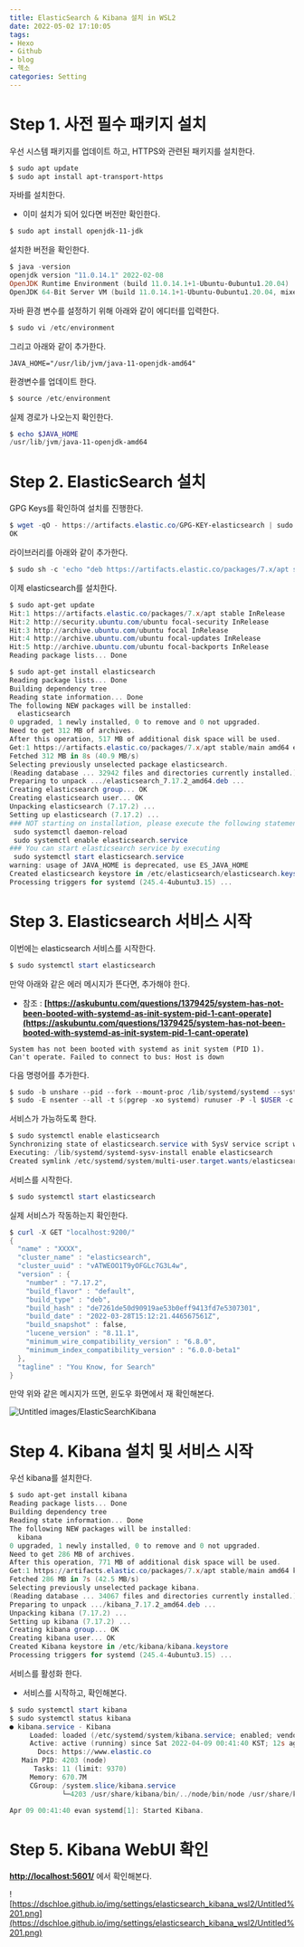 ```yaml
---
title: ElasticSearch & Kibana 설치 in WSL2
date: 2022-05-02 17:10:05
tags:
- Hexo
- Github
- blog
- 헥소
categories: Setting
---
```

# **Step 1. 사전 필수 패키지 설치**

우선 시스템 패키지를 업데이트 하고, HTTPS와 관련된 패키지를 설치한다.

```powershell
$ sudo apt update
$ sudo apt install apt-transport-https
```

자바를 설치한다.

- 이미 설치가 되어 있다면 버전만 확인한다.

```powershell
$ sudo apt install openjdk-11-jdk
```

설치한 버전을 확인한다.

```powershell
$ java -version
openjdk version "11.0.14.1" 2022-02-08
OpenJDK Runtime Environment (build 11.0.14.1+1-Ubuntu-0ubuntu1.20.04)
OpenJDK 64-Bit Server VM (build 11.0.14.1+1-Ubuntu-0ubuntu1.20.04, mixed mode, sharing)
```

자바 환경 변수를 설정하기 위해 아래와 같이 에디터를 입력한다.

```powershell
$ sudo vi /etc/environment
```

그리고 아래와 같이 추가한다.

```
JAVA_HOME="/usr/lib/jvm/java-11-openjdk-amd64"
```

환경변수를 업데이트 한다.

```powershell
$ source /etc/environment
```

실제 경로가 나오는지 확인한다.

```powershell
$ echo $JAVA_HOME
/usr/lib/jvm/java-11-openjdk-amd64
```

# **Step 2. ElasticSearch 설치**

GPG Keys를 확인하여 설치를 진행한다.

```powershell
$ wget -qO - https://artifacts.elastic.co/GPG-KEY-elasticsearch | sudo apt-key add -
OK
```

라이브러리를 아래와 같이 추가한다.

```powershell
$ sudo sh -c 'echo "deb https://artifacts.elastic.co/packages/7.x/apt stable main" > /etc/apt/sources.list.d/elastic-7.x.list'
```

이제 elasticsearch를 설치한다.

```powershell
$ sudo apt-get update
Hit:1 https://artifacts.elastic.co/packages/7.x/apt stable InRelease
Hit:2 http://security.ubuntu.com/ubuntu focal-security InRelease
Hit:3 http://archive.ubuntu.com/ubuntu focal InRelease
Hit:4 http://archive.ubuntu.com/ubuntu focal-updates InRelease
Hit:5 http://archive.ubuntu.com/ubuntu focal-backports InRelease
Reading package lists... Done

$ sudo apt-get install elasticsearch
Reading package lists... Done
Building dependency tree
Reading state information... Done
The following NEW packages will be installed:
  elasticsearch
0 upgraded, 1 newly installed, 0 to remove and 0 not upgraded.
Need to get 312 MB of archives.
After this operation, 517 MB of additional disk space will be used.
Get:1 https://artifacts.elastic.co/packages/7.x/apt stable/main amd64 elasticsearch amd64 7.17.2 [312 MB]
Fetched 312 MB in 8s (40.9 MB/s)
Selecting previously unselected package elasticsearch.
(Reading database ... 32942 files and directories currently installed.)
Preparing to unpack .../elasticsearch_7.17.2_amd64.deb ...
Creating elasticsearch group... OK
Creating elasticsearch user... OK
Unpacking elasticsearch (7.17.2) ...
Setting up elasticsearch (7.17.2) ...
### NOT starting on installation, please execute the following statements to configure elasticsearch service to start automatically using systemd
 sudo systemctl daemon-reload
 sudo systemctl enable elasticsearch.service
### You can start elasticsearch service by executing
 sudo systemctl start elasticsearch.service
warning: usage of JAVA_HOME is deprecated, use ES_JAVA_HOME
Created elasticsearch keystore in /etc/elasticsearch/elasticsearch.keystore
Processing triggers for systemd (245.4-4ubuntu3.15) ...
```

# **Step 3. Elasticsearch 서비스 시작**

이번에는 elasticsearch 서비스를 시작한다.

```powershell
$ sudo systemctl start elasticsearch
```

만약 아래와 같은 에러 메시지가 뜬다면, 추가해야 한다.

- 참조 : **[https://askubuntu.com/questions/1379425/system-has-not-been-booted-with-systemd-as-init-system-pid-1-cant-operate](https://askubuntu.com/questions/1379425/system-has-not-been-booted-with-systemd-as-init-system-pid-1-cant-operate)**

```
System has not been booted with systemd as init system (PID 1).
Can't operate. Failed to connect to bus: Host is down
```

다음 명령어를 추가한다.

```powershell
$ sudo -b unshare --pid --fork --mount-proc /lib/systemd/systemd --system-unit=basic.target
$ sudo -E nsenter --all -t $(pgrep -xo systemd) runuser -P -l $USER -c "exec $SHELL"
```

서비스가 가능하도록 한다.

```powershell
$ sudo systemctl enable elasticsearch
Synchronizing state of elasticsearch.service with SysV service script with /lib/systemd/systemd-sysv-install.
Executing: /lib/systemd/systemd-sysv-install enable elasticsearch
Created symlink /etc/systemd/system/multi-user.target.wants/elasticsearch.service → /lib/systemd/system/elasticsearch.service.
```

서비스를 시작한다.

```powershell
$ sudo systemctl start elasticsearch
```

실제 서비스가 작동하는지 확인한다.

```powershell
$ curl -X GET "localhost:9200/"
{
  "name" : "XXXX",
  "cluster_name" : "elasticsearch",
  "cluster_uuid" : "vATWEOO1T9yOFGLc7G3L4w",
  "version" : {
    "number" : "7.17.2",
    "build_flavor" : "default",
    "build_type" : "deb",
    "build_hash" : "de7261de50d90919ae53b0eff9413fd7e5307301",
    "build_date" : "2022-03-28T15:12:21.446567561Z",
    "build_snapshot" : false,
    "lucene_version" : "8.11.1",
    "minimum_wire_compatibility_version" : "6.8.0",
    "minimum_index_compatibility_version" : "6.0.0-beta1"
  },
  "tagline" : "You Know, for Search"
}
```

만약 위와 같은 메시지가 뜨면, 윈도우 화면에서 재 확인해본다.

![Untitled](images/ElasticSearchKibana/Untitled.png)
images/ElasticSearchKibana
# **Step 4. Kibana 설치 및 서비스 시작**

우선 kibana를 설치한다.

```powershell
$ sudo apt-get install kibana
Reading package lists... Done
Building dependency tree
Reading state information... Done
The following NEW packages will be installed:
  kibana
0 upgraded, 1 newly installed, 0 to remove and 0 not upgraded.
Need to get 286 MB of archives.
After this operation, 771 MB of additional disk space will be used.
Get:1 https://artifacts.elastic.co/packages/7.x/apt stable/main amd64 kibana amd64 7.17.2 [286 MB]
Fetched 286 MB in 7s (42.5 MB/s)
Selecting previously unselected package kibana.
(Reading database ... 34067 files and directories currently installed.)
Preparing to unpack .../kibana_7.17.2_amd64.deb ...
Unpacking kibana (7.17.2) ...
Setting up kibana (7.17.2) ...
Creating kibana group... OK
Creating kibana user... OK
Created Kibana keystore in /etc/kibana/kibana.keystore
Processing triggers for systemd (245.4-4ubuntu3.15) ...
```

서비스를 활성화 한다.

- 서비스를 시작하고, 확인해본다.

```powershell
$ sudo systemctl start kibana
$ sudo systemctl status kibana
● kibana.service - Kibana
     Loaded: loaded (/etc/systemd/system/kibana.service; enabled; vendor preset: enabled)
     Active: active (running) since Sat 2022-04-09 00:41:40 KST; 12s ago
       Docs: https://www.elastic.co
   Main PID: 4203 (node)
      Tasks: 11 (limit: 9370)
     Memory: 670.7M
     CGroup: /system.slice/kibana.service
             └─4203 /usr/share/kibana/bin/../node/bin/node /usr/share/kibana/bin/../src/cli/dist --logging.dest=/var/lo>

Apr 09 00:41:40 evan systemd[1]: Started Kibana.
```

# **Step 5. Kibana WebUI 확인**

**[http://localhost:5601/](http://localhost:5601/)** 에서 확인해본다.

![https://dschloe.github.io/img/settings/elasticsearch_kibana_wsl2/Untitled%201.png](https://dschloe.github.io/img/settings/elasticsearch_kibana_wsl2/Untitled%201.png)